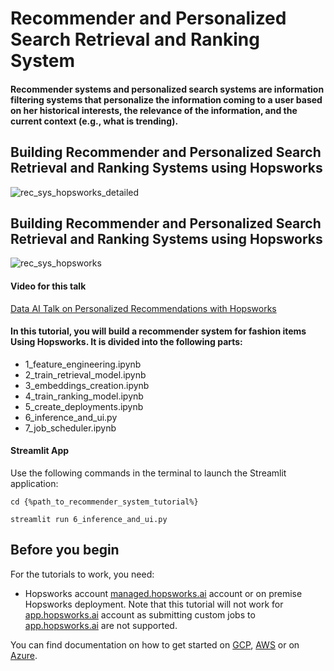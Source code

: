 # Recommender and Personalized Search Retrieval and Ranking System
#### Recommender systems and personalized search systems are information filtering systems that personalize the information coming to a user based on her historical interests, the relevance of the information, and the current context (e.g., what is trending).

## Building Recommender and Personalized Search Retrieval and Ranking Systems using Hopsworks
![rec_sys_hopsworks_detailed](images/rec_sys_hopsworks_detailed.png)

## Building Recommender and Personalized Search Retrieval and Ranking Systems using Hopsworks
![rec_sys_hopsworks](images/rec_sys_hopsworks.png)

#### Video for this talk
[Data AI Talk on Personalized Recommendations with Hopsworks](https://www.youtube.com/watch?v=9vBRjGgdyTY)

#### In this tutorial, you will build a recommender system for fashion items Using Hopsworks. It is divided into the following parts:

* 1_feature_engineering.ipynb
* 2_train_retrieval_model.ipynb
* 3_embeddings_creation.ipynb
* 4_train_ranking_model.ipynb
* 5_create_deployments.ipynb
* 6_inference_and_ui.py
* 7_job_scheduler.ipynb

#### Streamlit App

Use the following commands in the terminal to launch the Streamlit application:

`cd {%path_to_recommender_system_tutorial%}`

`streamlit run 6_inference_and_ui.py`


## Before you begin
For the tutorials to work, you need:
- Hopsworks account
  [managed.hopsworks.ai](https://managed.hopsworks.ai) account or on premise Hopsworks deployment. Note that this tutorial
  will not work for [app.hopsworks.ai](https://app.hopsworks.ai) account as submitting custom jobs to
  [app.hopsworks.ai](https://app.hopsworks.ai) are not supported.

You can find documentation on how to get started on [GCP](https://docs.hopsworks.ai/3.1/setup_installation/gcp/getting_started/),
[AWS](https://docs.hopsworks.ai/3.1/setup_installation/aws/getting_started/) or on [Azure](https://docs.hopsworks.ai/3.1/setup_installation/azure/getting_started/).









